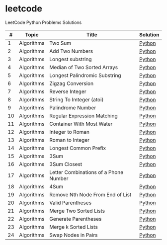 # leetcode
LeetCode Python Problems Solutions

| #   | Topic | Title                                 | Solution                                                                      |
|-----|-------|---------------------------------------|-------------------------------------------------------------------------------|
| 1   | Algorithms | Two Sum                               | [Python](./algorithms/0001_two_sum.py)                                        | 
| 2   | Algorithms | Add Two Numbers                       | [Python](./algorithms/0002_add_two_numbers.py)                                |
| 3   | Algorithms | Longest substring                     | [Python](./algorithms/0003_longest_substring_without_repeating_characters.py) |
| 4   | Algorithms | Median of Two Sorted Arrays           | [Python](./algorithms/0004_median_of_two_sorted_arrays.py)                    |
| 5   | Algorithms | Longest Palindromic Substring         | [Python](./algorithms/0005_longest_palindromic_substring.py)                  |
| 6   | Algorithms | Zigzag Conversion                     | [Python](./algorithms/0006_zigzag_conversion.py)                              |
| 7   | Algorithms | Reverse Integer                       | [Python](./algorithms/0007_reverse_integer.py)                                |
| 8   | Algorithms | String To Imteger (atoi)              | [Python](./algorithms/0008_string_to_integer_atoi.py)                         |
| 9   | Algorithms | Palindrome Number                     | [Python](./algorithms/0009_palindrome_number.py)                              |
| 10  | Algorithms | Regular Expression Matching           | [Python](./algorithms/0010_regular_expression_matching.py)                    |
| 11  | Algorithms | Container With Most Water             | [Python](./algorithms/0011_container_with_most_water.py)                      |
| 12  | Algorithms | Integer to Roman                      | [Python](./algorithms/0012_integer_to_romain.py)                              |
| 13  | Algorithms | Roman to Integer                      | [Python](./algorithms/0013_romain_to_integer.py)                              |
| 14  | Algorithms | Longest Common Prefix                 | [Python](./algorithms/0014_longest_common_prefix.py)                          |
| 15  | Algorithms | 3Sum                                  | [Python](./algorithms/0015_3sum.py)                                           |
| 16  | Algorithms | 3Sum Closest                          | [Python](./algorithms/0016_3sum_closest.py)                                   |
| 17  | Algorithms | Letter Combinations of a Phone Number | [Python](./algorithms/0017_letter_combinations_of_a_phone_number.py)          |
| 18  | Algorithms | 4Sum                                  | [Python](./algorithms/0018_4sum.py)                                           |
| 19  | Algorithms | Remove Nth Node From End of List      | [Python](./algorithms/0019_remove_nth_node_from_end_of_list.py)               |
| 20  | Algorithms | Valid Parentheses                     | [Python](./algorithms/0020_valid_parentheses.py)                              |
| 21  | Algorithms | Merge Two Sorted Lists                | [Python](./algorithms/0021_merge_two_sorted_lists.py)                         |
| 22  | Algorithms | Generate Parentheses                  | [Python](./algorithms/0022_generate_parentheses.py)                           |
| 23  | Algorithms | Merge k Sorted Lists                  | [Python](./algorithms/0023_merge_k_sorted_lists.py)                           |
| 24  | Algorithms | Swap Nodes in Pairs                   | [Python](./algorithms/0024_swap_nodes_in_pairs.py)                           |